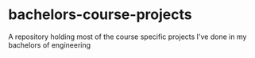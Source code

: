 # bachelors-course-projects
A repository holding most of the course specific projects I've done in my bachelors of engineering 
